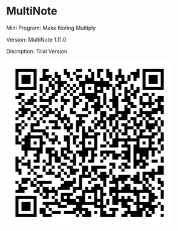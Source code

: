 # MultiNote
Mini Program: Make Noting Multiply

Version: MultiNote 1.11.0

Discription: Trial Version

![](https://github.com/iClassic-Live/MultiNote/blob/master/images/MultiNote%201.11.0.jpg?raw=true)
